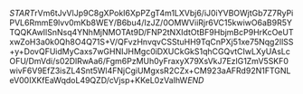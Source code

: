 $START$rVm6tJvVlJp9C8gXPokI6XpPZgT4m1LXVbj6/iJ0iYVBOWjtGb7Z7RyPiPVL6RmmE9lvv0mKb8WEY/B6bu4/IzJZ/0OMWViiRjr6VC15kwiwO6aB9R5YTQQKAwIlSnNsq4YNhMjNMOTAt9D/FNP2tNXIdtOtBF9HbjmBcP9HrKcOeUTxwZoH3a0k0Qh8O4Q71S+V/QFvzHnvqvCSStuHH9TqCnPXj51xe75Nqg2IlSS+y+DovQFUidMyCaxs7wGHNIJHMgc0iDXUCkGkS1qhCGQvtCIwLXyUAsLcOFU/DmVdi/s02DlRwAa6/Fgm6PzMUh0yFraxyX79XsVkJ7EzlG1ZmV5SKF0wivF6V9EfZ3isZL4Snt5Wl4FNjCgiUMgxsR2CZx+CM923aAFRd92N1FTGNLeV00IXKfEaWqdoL49QZD/cVjsp+KKeL0zVaIhW$END$